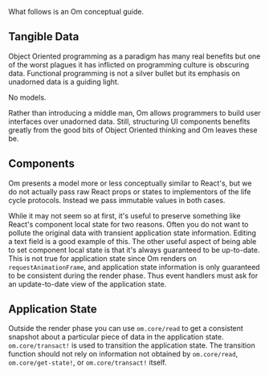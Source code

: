 What follows is an Om conceptual guide.

## Tangible Data

Object Oriented programming as a paradigm has many real benefits but
one of the worst plagues it has inflicted on programming culture is
obscuring data. Functional programming is not a silver bullet but its
emphasis on unadorned data is a guiding light.

No models.

Rather than introducing a middle man, Om allows programmers to build
user interfaces over unadorned data. Still, structuring UI components
benefits greatly from the good bits of Object Oriented thinking and Om
leaves these be.

## Components

Om presents a model more or less conceptually similar to
React's, but we do not actually pass raw React props or states to
implementors of the life cycle protocols. Instead we pass immutable
values in both cases.

While it may not seem so at first, it's useful to preserve something
like React's component local state for two reasons. Often you do not
want to pollute the original data with transient application state
information. Editing a text field is a good example of this. The other
useful aspect of being able to set component local state is that it's
always guaranteed to be up-to-date. This is not true for application
state since Om renders on `requestAnimationFrame`, and application
state information is only guaranteed to be consistent during the
render phase. Thus event handlers must ask for an update-to-date
view of the application state.

## Application State

Outside the render phase you can use `om.core/read` to get a consistent
snapshot about a particular piece of data in the application
state. `om.core/transact!` is used to transition the application
state. The transition function should not rely on information not
obtained by `om.core/read`, `om.core/get-state!`, or
`om.core/transact!` itself.

